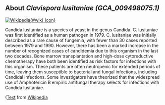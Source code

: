 
About *Clavispora lusitaniae (GCA\_009498075.1)* 
--------------------------------------------------------------

[![Wikipedia](/img/wikipedia_logo_v2_en.png){#wiki_icon}](https://en.wikipedia.org/wiki/Candida_lusitaniae_)


Candida lusitaniae is a species of yeast in the genus Candida.
C. lusitaniae was first identified as a human pathogen in 1979.
C. lusitaniae was initially described as a rare cause of fungemia, with fewer
than 30 cases reported between 1979 and 1990.  However, there has been a marked
increase in the number of recognized cases of candidemia due to this organism in
the last two decades.  Bone marrow transplantation and high-dose cytoreductive
chemotherapy have both been identified as risk factors for infections with this
organism.
These patients are often neutropenic for extended periods of time, leaving them
susceptible to bacterial and fungal infections, including Candidal infections.
Some investigators have theorized that the widespread use of Amphotericin B
empiric antifungal therapy selects for infections with Candida lusitaniae.

([Text](https://en.wikipedia.org/wiki/Candida_lusitaniae_) from [Wikipedia](http://en.wikipedia.org/) 

